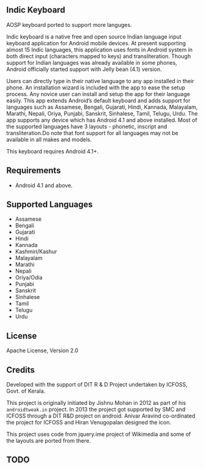## Indic Keyboard
AOSP keyboard ported to support more languges.


Indic keyboard is a native free and open source Indian language input keyboard application for Android mobile devices. At present supporting almost 15 Indic languages, this application uses fonts in Android system in both direct input (characters mapped to keys) and transliteration. Though support for Indian languages was already available in some phones, Android officially started support with Jelly bean (4.1) version.

Users can directly type in their native language to any app installed in their phone. An installation wizard is included with the app to ease the setup process. Any novice user can install and setup the app for their language easily.
This app extends Android’s default keyboard and adds support for languages such as Assamese, Bengali, Gujarati, Hindi, Kannada, Malayalam, Marathi, Nepali, Oriya, Punjabi, Sanskrit, Sinhalese, Tamil, Telugu, Urdu. The app supports any device which has Android 4.1 and above installed. Most of the supported languages have 3 layouts - phonetic, inscript and transliteration.Do note that font support for all languages may not be available in all makes and models.

This keyboard requires Android 4.1+.

## Requirements

* Android 4.1 and above.

## Supported Languages
* Assamese
* Bengali
* Gujarati
* Hindi
* Kannada
* Kashmiri/Kashur
* Malayalam
* Marathi
* Nepali
* Oriya/Odia
* Punjabi
* Sanskrit
* Sinhalese
* Tamil
* Telugu
* Urdu

## License 

Apache License, Version 2.0

## Credits

Developed with the support of DIT R & D Project undertaken by ICFOSS, Govt. of Kerala.

This project is originally initiated by Jishnu Mohan in 2012 as part of his `androidtweak.in` project.
In 2013 the project got supported by SMC and ICFOSS through a DIT R&D project on android.
Anivar Aravind co-ordinated the project for ICFOSS and Hiran Venugopalan designed the icon.

This project uses code from jquery.ime project of Wikimedia and some of the layouts are ported from there.

## TODO

